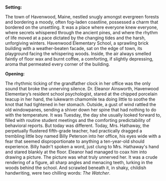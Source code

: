 **Setting:**

The town of Havenwood, Maine, nestled snugly amongst evergreen forests and bordering a moody, often fog-laden coastline, possessed a charm that bordered on the unsettling. It was a place where everyone knew everyone, where secrets whispered through the ancient pines, and where the rhythm of life moved at a pace dictated by the changing tides and the harsh, unforgiving winters. Havenwood Elementary School, a sprawling brick building with a weather-beaten facade, sat on the edge of town, its playground facing the whispering woods. Inside, the air always smelled faintly of floor wax and burnt coffee, a comforting, if slightly depressing, aroma that permeated every corner of the building.

**Opening:**

The rhythmic ticking of the grandfather clock in her office was the only sound that broke the unnerving silence. Dr. Eleanor Ainsworth, Havenwood Elementary’s resident school psychologist, stared at the chipped porcelain teacup in her hand, the lukewarm chamomile tea doing little to soothe the knot that had tightened in her stomach. Outside, a gust of wind rattled the old windowpanes, sending a shiver down her spine that had nothing to do with the temperature. It was Tuesday, the day she usually looked forward to, filled with routine student meetings and the comforting predictability of behavioral reports. But today was different. Today, Mrs. Hathaway, the perpetually flustered fifth-grade teacher, had practically dragged a trembling little boy named Billy Peterson into her office, his eyes wide with a fear that seemed disproportionate to anything a ten-year-old should experience. Billy hadn't spoken a word, just clung to Mrs. Hathaway's hand and stared blankly at the floor. Eleanor had managed to coax him into drawing a picture. The picture was what truly unnerved her. It was a crude rendering of a figure, all sharp angles and menacing teeth, lurking in the woods behind the school. And scrawled beneath it, in shaky, childish handwriting, were two chilling words: *The Watcher*.
